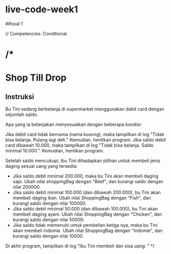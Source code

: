 # live-code-week1

##soal 1

// Competencies: Conditional

/*
==============
Shop Till Drop
==============

Instruksi 
---------

Bu Tini sedang berbelanja di supermarket menggunakan debit card dengan sejumlah saldo.

Apa yang ia belanjakan menyesuaikan dengan beberapa kondisi:

Jika debit card tidak bernama (nama kosong), maka tampilkan di log "Tidak bisa belanja. Pulang lagi deh." Kemudian, hentikan program.
Jika saldo debit card dibawah 10.000, maka tampilkan di log "Tidak bisa belanja. Saldo minimal 10.000.". Kemudian, hentikan program.

Setelah saldo mencukupi, ibu Tini dihadapkan pilihan untuk membeli jenis daging sesuai uang yang tersedia:
- Jika saldo debit minimal 200.000, maka bu Tini akan membeli daging sapi. Ubah nilai shoppingBag dengan "Beef", dan kurangi saldo dengan nilai 200000.
- Jika saldo debit minimal 100.000 (dan dibawah 200.000), bu Tini akan membeli daging ikan. Ubah nilai ShoppingBag dengan "Fish", dan kurangi saldo dengan nilai 100000. 
- Jika saldo debit minimal 50.000 (dan dibawah 100.000), bu Tini akan membeli daging ayam. Ubah nilai ShoppingBag dengan "Chicken", dan kurangi saldo dengan nilai 50000.
- Jika saldo tidak memenuhi untuk pembelian ketiga nya, maka bu Tini akan membeli indomie. Ubah nilai ShoppingBag dengan "Indomie", dan kurangi saldo dengan nilai 10000.

Di akhir program, tampilkan di log "Ibu Tini membeli <nilai Shopping Bag> dan sisa uang: <nilai sisa saldo>"
*/
